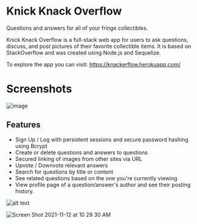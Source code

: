 # Knick Knack Overflow

Questions and answers for all of your fringe collectibles.

Knick Knack Overflow is a full-stack web app for users to ask questions, discuss, and post pictures of their favorite collectible items. It is based on StackOverflow and was created using Node.js and Sequelize. 

To explore the app you can visit:
https://knackerflow.herokuapp.com/

# Screenshots
![image](https://user-images.githubusercontent.com/22042885/156962809-0c44b4f2-c38f-4fd9-9090-0e4057777fb6.png)

## Features
- Sign Up / Log with persistent sessions and secure password hashing using Bcrypt
- Create or delete questions and answers to questions
- Secured linking of images from other sites via URL
- Upvote / Downvote relevant answers
- Search for questions by title or content
- See related questions based on the one you're currently viewing
- View profile page of a question/answer's author and see their posting history.


![alt text](https://covetly-prod-images.azureedge.net/9f4c6bcf-d02e-4fe6-bfde-44578c7a4c16-400x400.png)

![Screen Shot 2021-11-12 at 10 29 30 AM](https://user-images.githubusercontent.com/71196340/141500901-de6c6702-c971-4cf3-8c3c-7c58d1f6a854.png)

